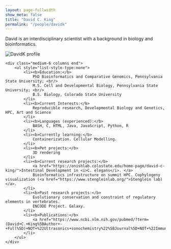 ```yaml
---
layout: page-fullwidth
show_meta: false
title: "David C. King"
permalink: "/people/davidk"
---
```

<!--more-->

David is an interdisciplinary scientist with a background in biology and bioinformatics.

<div class="row medium-uncollapse large-collapse">
    <div class="medium-6 columns">
    <img src="{{ site.urlimg }}/people/davidk.png" alt="DavidK profile">
    </div><!-- /.medium-6.columns -->
	
    <div class="medium-6 columns end">
    	<ul style="list-style-type:none">
            <li><b>Education:</b> 
                PhD Bioinformatics and Comparative Genomics, Pennsylvania State University; <br/>
                M.S. Cell and Developmental Biology, Pennsylvania State University; <br/>
                B.S. Biology, Colorado State University
            </li>
            <li><b>Current Interests:</b> 
                Reproducible research, Developmental Biology and Genetics, HPC, Art and Science
            </li>
            <li><b>Languages (experienced):</b> 
                BASH, C, HTML, Java, JavaScript, Python, R
            </li>
            <li><b>Currently learning:</b>
                Containerization. Cellular Modelling.
            </li>
            <li><b>Pet projects:</b>
                3D rendering
            </li>
            <li><b>Current research projects:</b>
                <a href="https://onishlab.colostate.edu/home-page/david-c-king/">Intestinal Development in <i>C. elegans</i>. </a>
                Bioinformatics infrastructure on summit HPC. Cophylogeny visualization (<a href="https://www.stengleinlab.org/">Stenglein lab)</a>.
            </li>
            <li><b>Past research projects:</b>
                Evolutionary conservation and constraint of regulatory elements in vertebrates.
                ENCODE Project. Galaxy.
            </li>
            <li><b>Publications:</b>
                <a href="https://www.ncbi.nlm.nih.gov/pubmed/?term=(David+C.+King%5BAuthor+-+Full%5D)+NOT+%22Ultrasonics+sonochemistry%22%5BJournal%5D+NOT+%22Immunology%22%5BJournal%5D+NOT+%22Clin+Oral+Investig.%22%5BJournal%5D++NOT+%22Ir+Vet+J%22%5BJournal%5D">Pubmed</a>
            </li>
        </ul>
    </div>
</div>
